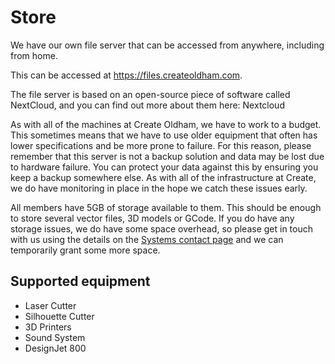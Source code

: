 # Store
We have our own file server that can be accessed from anywhere, including from home. 

This can be accessed at <https://files.createoldham.com>.

The file server is based on an open-source piece of software called NextCloud, and you can find out more about them here: Nextcloud

As with all of the machines at Create Oldham, we have to work to a budget. This sometimes means that we have to use older equipment that often has lower specifications and be more prone to failure. For this reason, please remember that this server is not a backup solution and data may be lost due to hardware failure. You can protect your data against this by ensuring you keep a backup somewhere else. As with all of the infrastructure at Create, we do have monitoring in place in the hope we catch these issues early. 

All members have 5GB of storage available to them. This should be enough to store several vector files, 3D models or GCode. If you do have any storage issues, we do have some space overhead, so please get in touch with us using the details on the [Systems contact page](../../) and we can temporarily grant some more space. 

## Supported equipment
- Laser Cutter 
- Silhouette Cutter 
- 3D Printers
- Sound System
- DesignJet 800